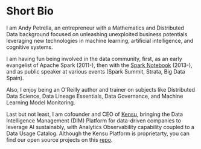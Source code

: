 # Short Bio

I am Andy Petrella, an entrepreneur with a Mathematics and Distributed Data background focused on unleashing unexploited business potentials leveraging new technologies in machine learning, artificial intelligence, and cognitive systems. 

I am having fun being involved in the data community, first, as an early evangelist of Apache Spark (2011-), then with the [Spark Notebook](https://github.com/spark-notebook/spark-notebook) (2013-), and as public speaker at various events (Spark Summit, Strata, Big Data Spain). 

Also, I enjoy being an O'Reilly author and trainer on subjects like Distributed Data Science, Data Lineage Essentials, Data Governance, and Machine Learning Model Monitoring.

Last but not least, I am cofounder and CEO of [Kensu](https://kensu.io), bringing the Data Intelligence Management (DIM) Platform for data-driven companies to leverage AI sustainably, with Analytics Observability capability coupled to a Data Usage Catalog. Although the Kensu Platform is proprietarty, you can find our open source projects on this [repo](https://github.com/kensuio-oss/).


<!--
**andypetrella/andypetrella** is a ✨ _special_ ✨ repository because its `README.md` (this file) appears on your GitHub profile.

Here are some ideas to get you started:

- 🔭 I’m currently working on ...
- 🌱 I’m currently learning ...
- 👯 I’m looking to collaborate on ...
- 🤔 I’m looking for help with ...
- 💬 Ask me about ...
- 📫 How to reach me: ...
- 😄 Pronouns: ...
- ⚡ Fun fact: ...
-->
